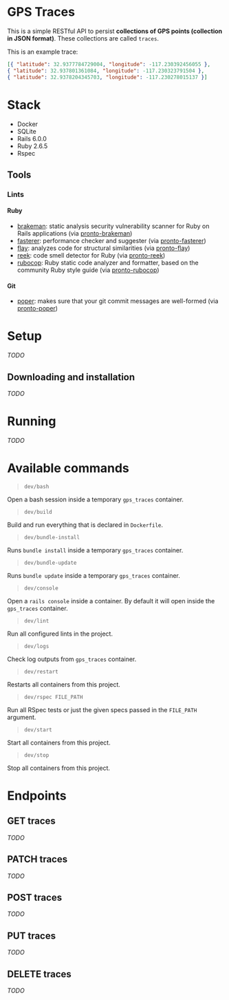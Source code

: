 # GPS Traces

This is a simple RESTful API to persist **collections of GPS points (collection in JSON format)**. These collections are called `traces`.

This is an example trace:
```json
[{ "latitude": 32.9377784729004, "longitude": -117.230392456055 },
{ "latitude": 32.937801361084, "longitude": -117.230323791504 },
{ "latitude": 32.9378204345703, "longitude": -117.230278015137 }]
```

# Stack

- Docker
- SQLite
- Rails 6.0.0
- Ruby 2.6.5
- Rspec

## Tools

### Lints
#### Ruby

- [brakeman](https://github.com/presidentbeef/brakeman): static analysis security vulnerability scanner for Ruby on Rails applications (via [pronto-brakeman](https://github.com/prontolabs/pronto-brakeman))
- [fasterer](https://github.com/DamirSvrtan/fasterer): performance checker and suggester (via [pronto-fasterer](https://github.com/prontolabs/pronto-fasterer))
- [flay](https://github.com/seattlerb/flay): analyzes code for structural similarities (via [pronto-flay](https://github.com/prontolabs/pronto-flay))
- [reek](https://github.com/troessner/reek): code smell detector for Ruby (via [pronto-reek](https://github.com/prontolabs/pronto-reek))
- [rubocop](https://github.com/rubocop-hq/rubocop): Ruby static code analyzer and formatter, based on the community Ruby style guide (via [pronto-rubocop](https://github.com/prontolabs/pronto-rubocop))

#### Git

- [poper](https://github.com/mmozuras/poper): makes sure that your git commit messages are well-formed (via [pronto-poper](https://github.com/prontolabs/pronto-poper))


# Setup
_TODO_

## Downloading and installation
_TODO_

# Running
_TODO_

# Available commands

> `dev/bash`

Open a bash session inside a temporary `gps_traces` container.

> `dev/build`

Build and run everything that is declared in `Dockerfile`.

> `dev/bundle-install`

Runs `bundle install` inside a temporary `gps_traces` container.

> `dev/bundle-update`

Runs `bundle update` inside a temporary `gps_traces` container. 

> `dev/console`

Open a `rails console` inside a container. By default it will open inside the `gps_traces` container.

> `dev/lint`

Run all configured lints in the project.

> `dev/logs`

Check log outputs from `gps_traces` container.

> `dev/restart`

Restarts all containers from this project.

> `dev/rspec FILE_PATH`

Run all RSpec tests or just the given specs passed in the `FILE_PATH` argument.

> `dev/start`

Start all containers from this project.

> `dev/stop`

Stop all containers from this project.

# Endpoints

## GET traces
_TODO_

## PATCH traces
_TODO_

## POST traces
_TODO_

## PUT traces
_TODO_

## DELETE traces
_TODO_
